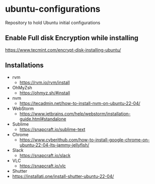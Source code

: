# ubuntu-configurations

Repository to hold Ubuntu initial configurations

## Enable Full disk Encryption while installing

https://www.tecmint.com/encrypt-disk-installing-ubuntu/

## Installations

- rvm
  - https://rvm.io/rvm/install
- OhMyZsh
  - https://ohmyz.sh/#install
- nvm
  - https://tecadmin.net/how-to-install-nvm-on-ubuntu-22-04/
- WebStorm
  - https://www.jetbrains.com/help/webstorm/installation-guide.html#standalone
- Sublime
  - https://snapcraft.io/sublime-text
- Chrome
  - https://www.cyberithub.com/how-to-install-google-chrome-on-ubuntu-22-04-lts-jammy-jellyfish/
- Slack
  - https://snapcraft.io/slack
- VLC
  - https://snapcraft.io/vlc
- Shutter
- https://installati.one/install-shutter-ubuntu-22-04/
